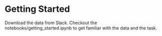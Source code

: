 # Getting Started

Download the data from Slack.
Checkout the notebooks/getting_started.ipynb to get familiar with the data and the task.
